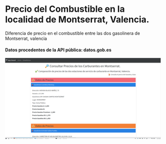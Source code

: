 # Precio del Combustible en la localidad de Montserrat, Valencia.
Diferencia de precio en el combustible entre las dos gasolinera de Montserrat, valencia

#### Datos procedentes de la API pública: datos.gob.es


![Alt text](https://github.com/Garri7/Precio-combustible-montserrat/blob/main/img/Selecci%C3%B3n_002.png?raw=true)
